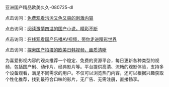 亚洲国产精品欧美久久-080725-dl

点击访问：<a href="https://heiliaowzu4ur.pages.dev">免费观看污污又色又爽的刺激内容</a>

点击访问：<a href="https://heiliaozj3tjd.pages.dev">阅读激情四溢的国产小说，精彩不断</a>

点击访问：<a href="https://heiliaoe8ajia.pages.dev">在线观看国产乐播AV视频，带你走进精彩世界</a>

点击访问：<a href="https://heiliaoxqkkct.pages.dev">探索国产拍摄的欧美日韩视频，画质清晰</a>

为喜爱影视内容的观众推荐一个稳定、免费的资源平台，每日更新各种类型的视频，包括国产剧、动作片、经典影片等。平台提供高清、流畅的观影体验，支持多个设备观看，满足不同需求的用户。不仅可以浏览热门内容，还可以根据兴趣获取个性化推荐，找到最符合口味的影片，无广告、无需注册，直接畅享。

<span style="display:none;">[Canonical link](https://github.com/ai08072025/ai12 ）</span>
